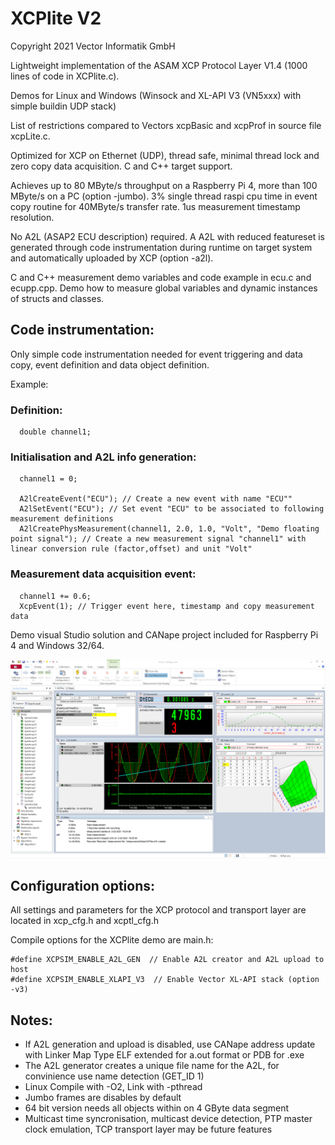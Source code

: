 
# XCPlite V2

Copyright 2021 Vector Informatik GmbH

Lightweight implementation of the ASAM XCP Protocol Layer V1.4 (1000 lines of code in XCPlite.c).

Demos for Linux and Windows (Winsock and XL-API V3 (VN5xxx) with simple buildin UDP stack)

List of restrictions compared to Vectors xcpBasic and xcpProf in source file xcpLite.c.

Optimized for XCP on Ethernet (UDP), thread safe, minimal thread lock and zero copy data acquisition.
C and C++ target support.

Achieves up to 80 MByte/s throughput on a Raspberry Pi 4, more than 100 MByte/s on a PC (option -jumbo).
3% single thread raspi cpu time in event copy routine for 40MByte/s transfer rate. 
1us measurement timestamp resolution.

No A2L (ASAP2 ECU description) required. 
A A2L with reduced featureset is generated through code instrumentation during runtime on target system 
and automatically uploaded by XCP (option -a2l).

C and C++ measurement demo variables and code example in ecu.c and ecupp.cpp.
Demo how to measure global variables and dynamic instances of structs and classes.

## Code instrumentation:

Only simple code instrumentation needed for event triggering and data copy, event definition and data object definition.

Example:

### Definition:
```
  double channel1;
```

### Initialisation and A2L info generation:

```
  channel1 = 0;
  
  A2lCreateEvent("ECU"); // Create a new event with name "ECU""
  A2lSetEvent("ECU"); // Set event "ECU" to be associated to following measurement definitions
  A2lCreatePhysMeasurement(channel1, 2.0, 1.0, "Volt", "Demo floating point signal"); // Create a new measurement signal "channel1" with linear conversion rule (factor,offset) and unit "Volt"
```


### Measurement data acquisition event:

```
  channel1 += 0.6;
  XcpEvent(1); // Trigger event here, timestamp and copy measurement data
```

Demo visual Studio solution and CANape project included for Raspberry Pi 4 and Windows 32/64. 

![CANape](Screenshot.png)




## Configuration options:

All settings and parameters for the XCP protocol and transport layer are located in xcp_cfg.h and xcptl_cfg.h

Compile options for the XCPlite demo are main.h:
```
#define XCPSIM_ENABLE_A2L_GEN  // Enable A2L creator and A2L upload to host
#define XCPSIM_ENABLE_XLAPI_V3  // Enable Vector XL-API stack (option -v3)
```

## Notes:
- If A2L generation and upload is disabled, use CANape address update with Linker Map Type ELF extended for a.out format or PDB for .exe 
- The A2L generator creates a unique file name for the A2L, for convinience use name detection (GET_ID 1) 
- Linux Compile with -O2, Link with -pthread
- Jumbo frames are disables by default
- 64 bit version needs all objects within on 4 GByte data segment  
- Multicast time syncronisation, multicast device detection, PTP master clock emulation, TCP transport layer may be future features


















